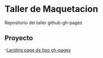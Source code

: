 # Taller de Maquetacion

Repositorio del taller github-gh-pages

## Proyecto

-[Landing page de tipo gh-pages](https://hys-soluciones.github.io/taller-javascript-platzi)

